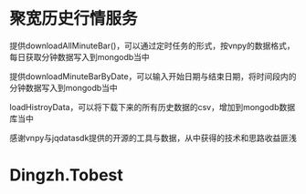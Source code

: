 # 聚宽历史行情服务

提供downloadAllMinuteBar()，可以通过定时任务的形式，按vnpy的数据格式，每日获取分钟数据写入到mongodb当中

提供downloadMinuteBarByDate，可以输入开始日期与结束日期，将时间段内的分钟数据写入到mongodb当中

loadHistroyData，可以将下载下来的所有历史数据的csv，增加到mongodb数据库当中

感谢vnpy与jqdatasdk提供的开源的工具与数据，从中获得的技术和思路收益匪浅

# Dingzh.Tobest